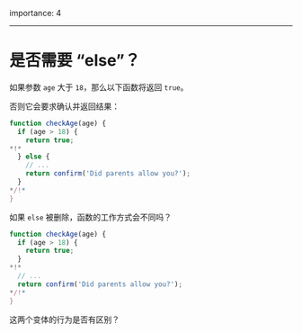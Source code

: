 importance: 4

---

# 是否需要 “else”？

如果参数 `age` 大于 `18`，那么以下函数将返回 `true`。

否则它会要求确认并返回结果：

```js
function checkAge(age) {
  if (age > 18) {
    return true;
*!*
  } else {
    // ...
    return confirm('Did parents allow you?');
  }
*/!*
}
```

如果 `else` 被删除，函数的工作方式会不同吗？

```js
function checkAge(age) {
  if (age > 18) {
    return true;
  }
*!*
  // ...
  return confirm('Did parents allow you?');
*/!*
}
```

这两个变体的行为是否有区别？
